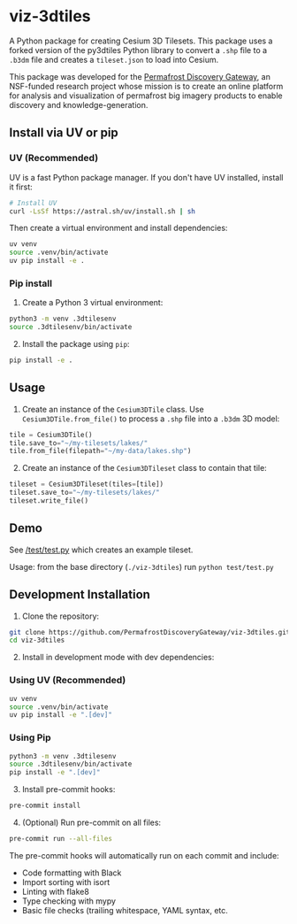 # viz-3dtiles

A Python package for creating Cesium 3D Tilesets. This package uses a forked version of the py3dtiles Python library to convert a `.shp` file to a `.b3dm` file and creates a `tileset.json` to load into Cesium.

This package was developed for the [Permafrost Discovery Gateway](https://permafrost.arcticdata.io), an NSF-funded research project whose mission is to create an online platform for analysis and visualization of permafrost big imagery products to enable discovery and knowledge-generation.

## Install via UV or pip

### UV (Recommended)

UV is a fast Python package manager. If you don't have UV installed, install it first:

```bash
# Install UV
curl -LsSf https://astral.sh/uv/install.sh | sh
```

Then create a virtual environment and install dependencies:

```bash
uv venv
source .venv/bin/activate
uv pip install -e .
```

### Pip install

1. Create a Python 3 virtual environment:

```bash
python3 -m venv .3dtilesenv
source .3dtilesenv/bin/activate
```

2. Install the package using `pip`:

```bash
pip install -e .
```

## Usage

1. Create an instance of the `Cesium3DTile` class. Use `Cesium3DTile.from_file()` to process a `.shp` file into a `.b3dm` 3D model:

```python
tile = Cesium3DTile()
tile.save_to="~/my-tilesets/lakes/"
tile.from_file(filepath="~/my-data/lakes.shp")
```

2. Create an instance of the `Cesium3DTileset` class to contain that tile:

```python
tileset = Cesium3DTileset(tiles=[tile])
tileset.save_to="~/my-tilesets/lakes/"
tileset.write_file()
```

## Demo

See [/test/test.py](test/test.py) which creates an example tileset.

Usage: from the base directory (`./viz-3dtiles`) run `python test/test.py`

## Development Installation

1. Clone the repository:
```bash
git clone https://github.com/PermafrostDiscoveryGateway/viz-3dtiles.git
cd viz-3dtiles
```

2. Install in development mode with dev dependencies:

### Using UV (Recommended)
```bash
uv venv
source .venv/bin/activate
uv pip install -e ".[dev]"
```

### Using Pip
```bash
python3 -m venv .3dtilesenv
source .3dtilesenv/bin/activate
pip install -e ".[dev]"
```

3. Install pre-commit hooks:
```bash
pre-commit install
```

4. (Optional) Run pre-commit on all files:
```bash
pre-commit run --all-files
```

The pre-commit hooks will automatically run on each commit and include:
- Code formatting with Black
- Import sorting with isort
- Linting with flake8
- Type checking with mypy
- Basic file checks (trailing whitespace, YAML syntax, etc.
